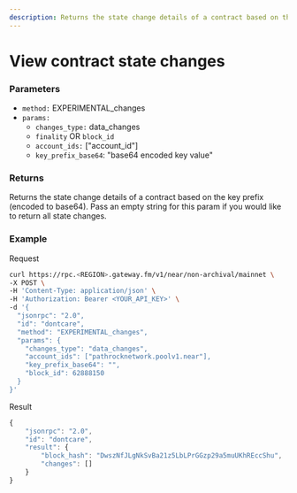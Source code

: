 ```yaml
---
description: Returns the state change details of a contract based on the key prefix (encoded to base64).
---
```


# View contract state changes

### **Parameters**

* `method:` EXPERIMENTAL_changes
* `params:`
  * `changes_type:` data_changes
  * `finality` OR `block_id`
  * `account_ids:` ["account_id"]
  * `key_prefix_base64`: "base64 encoded key value"

### **Returns**

Returns the state change details of a contract based on the key prefix (encoded to base64). Pass an empty string for this param if you would like to return all state changes.

### **Example**

Request

```bash
curl https://rpc.<REGION>.gateway.fm/v1/near/non-archival/mainnet \
-X POST \
-H 'Content-Type: application/json' \
-H 'Authorization: Bearer <YOUR_API_KEY>' \
-d '{
  "jsonrpc": "2.0",
  "id": "dontcare",
  "method": "EXPERIMENTAL_changes",
  "params": {
    "changes_type": "data_changes",
    "account_ids": ["pathrocknetwork.poolv1.near"],
    "key_prefix_base64": "",
    "block_id": 62888150
  }
}'
```

Result

```javascript
{
    "jsonrpc": "2.0",
    "id": "dontcare",
    "result": {
        "block_hash": "DwszNfJLgNkSvBa21z5LbLPrGGzp29a5muUKhREccShu",
        "changes": []
    }
}
```